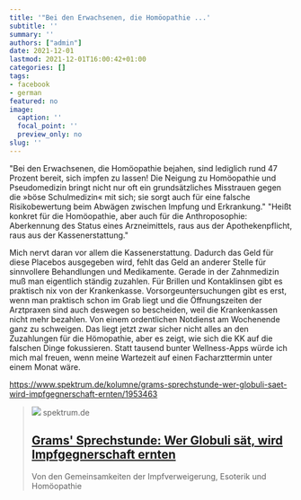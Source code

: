 ```yaml
---
title: '"Bei den Erwachsenen, die Homöopathie ...'
subtitle: ''
summary: ''
authors: ["admin"]
date: 2021-12-01
lastmod: 2021-12-01T16:00:42+01:00
categories: []
tags:
- facebook
- german
featured: no
image:
  caption: ''
  focal_point: ''
  preview_only: no
slug: ''
---
```

"Bei den Erwachsenen, die Homöopathie bejahen, sind lediglich rund 47 Prozent bereit, sich impfen zu lassen! Die Neigung zu Homöopathie und Pseudomedizin bringt nicht nur oft ein grundsätzliches Misstrauen gegen die »böse Schulmedizin« mit sich; sie sorgt auch für eine falsche Risikobewertung beim Abwägen zwischen Impfung und Erkrankung."
"Heißt konkret für die Homöopathie, aber auch für die Anthroposophie: Aberkennung des Status eines Arzneimittels, raus aus der Apothekenpflicht, raus aus der Kassenerstattung."

Mich nervt daran vor allem die Kassenerstattung. Dadurch das Geld für diese Placebos ausgegeben wird, fehlt das Geld an anderer Stelle für sinnvollere Behandlungen und Medikamente. Gerade in der Zahnmedizin muß man eigentlich ständig zuzahlen. Für Brillen und Kontaklinsen gibt es praktisch nix von der Krankenkasse. Vorsorgeuntersuchungen gibt es erst, wenn man praktisch schon im Grab liegt und die Öffnungszeiten der Arztpraxen sind auch deswegen so bescheiden, weil die Krankenkassen nicht mehr bezahlen. Von einem ordentlichen Notdienst am Wochenende ganz zu schweigen.
Das liegt jetzt zwar sicher nicht alles an den Zuzahlungen für die Hömopathie, aber es zeigt, wie sich die KK auf die falschen Dinge fokussieren. Statt tausend bunter Wellness-Apps würde ich mich mal freuen, wenn meine Wartezeit auf einen Facharzttermin unter einem Monat wäre.

https://www.spektrum.de/kolumne/grams-sprechstunde-wer-globuli-saet-wird-impfgegnerschaft-ernten/1953463
> [![](https://static.spektrum.de/fm/912/iStock-963539704_nastinka.jpeg?f=1920x1080)](https://www.spektrum.de/kolumne/grams-sprechstunde-wer-globuli-saet-wird-impfgegnerschaft-ernten/1953463)
> spektrum.de
> ## [Grams' Sprechstunde: Wer Globuli sät, wird Impfgegnerschaft ernten](https://www.spektrum.de/kolumne/grams-sprechstunde-wer-globuli-saet-wird-impfgegnerschaft-ernten/1953463)
>
>Von den Gemeinsamkeiten der Impfverweigerung, Esoterik und Homöopathie


